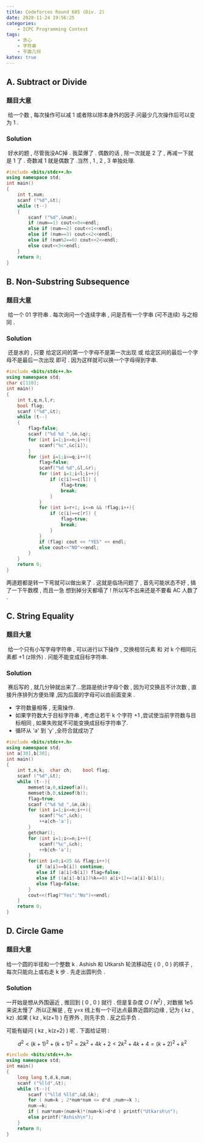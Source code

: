 ```yaml
---
title: Codeforces Round 685 (Div. 2)
date: 2020-11-24 19:56:25
categories:
	- ICPC Programming Contest
tags:
	- 贪心
	- 字符串
	- 平面几何
katex: true
---
```


## A. Subtract or Divide

### 题目大意

​	给一个数 , 每次操作可以减 1 或者除以除本身外的因子.问最少几次操作后可以变为 1 .

### Solution

​	好水的题 , 尽管我没AC掉 . <span class="heimu" title="你知道的太多了">我菜爆了 . </span>偶数的话 , 除一次就是 2 了 , 再减一下就是 1 了 . 奇数减 1 就是偶数了 .当然 , 1 , 2 , 3 单独处理.

```cpp
#include <bits/stdc++.h>
using namespace std;
int main()
{
    int t,num;
    scanf ("%d",&t);
    while (t--)
    {
        scanf ("%d",&num);
        if (num==1) cout<<0<<endl;
        else if (num==2) cout<<1<<endl;
        else if (num==3) cout<<2<<endl;
        else if (num%2==0) cout<<2<<endl;
        else cout<<3<<endl;
    }
    return 0;
}
```

## B. Non-Substring Subsequence

### 题目大意

​	给一个 01 字符串 . 每次询问一个连续字串 , 问是否有一个字串 (可不连续) 与之相同 . 

### Solution

​	还是水的 , 只要 给定区间的第一个字母不是第一次出现 或 给定区间的最后一个字母不是最后一次出现 即可 . 因为这样就可以换一个字母得到字串.

```cpp
#include <bits/stdc++.h>
using namespace std;
char c[110];
int main()
{
	int t,q,n,l,r;
	bool flag;
	scanf ("%d",&t);
	while (t--)
	{
		flag=false;
		scanf ("%d %d ",&n,&q);
		for (int i=1;i<=n;i++){
			scanf("%c",&c[i]);
		}
		for (int i=1;i<=q;i++){
			flag=false;
			scanf("%d %d",&l,&r);		
			for (int i=1;i<l;i++){
				if (c[i]==c[l]) {
					flag=true;
					break;
				}
			}
			for (int i=r+1; i<=n && !flag;i++){
				if (c[i]==c[r]) {
					flag=true;
					break;
				}
			}
			if (flag) cout << "YES" << endl;
			else cout<<"NO"<<endl;
		}
	}
	return 0;
}
```



两道题都是转一下弯就可以做出来了 . 这就是临场问题了 , 首先可能状态不好 , 搞了一下午数模 , 而且一急<span class='heimu'>  想到掉分</span>天都塌了 ! 所以写不出来还是不要看 AC 人数了 . 

## C. String Equality

### 题目大意

​	给一个只有小写字母字符串 , 可以进行以下操作 , 交换相邻元素 和 对 k 个相同元素都 +1 (z除外) . 问能不能变成目标字符串.

### Solution

​	赛后写的 , 就几分钟就出来了...思路是统计字母个数 , 因为可交换且不计次数 , 直接升序排列方便处理 ,因为后面的字母可以由前面变来 .

- 字符数量相等 , 无需操作.
- 如果字符数大于目标字符串 , 考虑让若干 k 个字符 +1 ,尝试使当前字符数与目标相同 , 如果失败就不可能变换成目标字符串了.
- 循环从 'a' 到 'y' ,全符合就成功了

```cpp
#include <bits/stdc++.h>
using namespace std;
int a[30],b[30];
int main()
{
	int t,n,k;	char ch;	bool flag;
	scanf ("%d",&t);
	while (t--){
		memset(a,0,sizeof(a));
		memset(b,0,sizeof(b));
		flag=true;
		scanf ("%d %d ",&n,&k);
		for (int i=1;i<=n;i++){
			scanf("%c",&ch);
			++a[ch-'a'];
		}
		getchar();
		for (int i=1;i<=n;i++){
			scanf("%c",&ch);
			++b[ch-'a'];
		}
		for(int i=0;i<25 && flag;i++){
		   if (a[i]==b[i]) continue;
		   else if (a[i]<b[i]) flag=false;
		   else if ((a[i]-b[i])%k==0) a[i+1]+=(a[i]-b[i]);
		   else flag=false;
		}
		cout<<(flag?"Yes":"No")<<endl;
	}
	return 0;
}
```

## D. Circle Game

### 题目大意

给一个圆的半径和一个整数 k . Ashish 和 Utkarsh 轮流移动在 ( 0 , 0 ) 的棋子 , 每次只能向上或右走 k 步 . 先走出圆判负 . 

### Solution

一开始是想从外围逼近 , 推回到 ( 0 , 0 ) 就行 . 但是复杂度 *O ( N<sup>2</sup>)* , 对数据 1e5 来说太慢了 .所以正解是 , 在 y=x 线上有一个可达点最靠近圆的边缘 , 记为 ( kz , kz) .如果 ( kz , k(z+1) ) 在界外 , 则先手负 . 反之后手负 .

可能有疑问 ( kz , k(z+2) ) 呢 . 下面给证明 : 

$$
d^2 < (k+1) ^ 2 + (k+1) ^ 2 = 2k ^ 2+ 4k + 2 < 2k ^ 2 + 4k + 4 = (k+2) ^ 2 + k ^ 2
$$

```cpp
#include <bits/stdc++.h>
using namespace std;
int main()
{
	long long t,d,k,num;
	scanf ("%lld",&t);
	while (t--){
		scanf ("%lld %lld",&d,&k);
		for ( num=k ; 2*num*num <= d*d ;num+=k );
		num-=k;
		if ( num*num+(num+k)*(num+k)>d*d ) printf("Utkarsh\n");
		else printf("Ashish\n");	
	}
	return 0;
}
```

